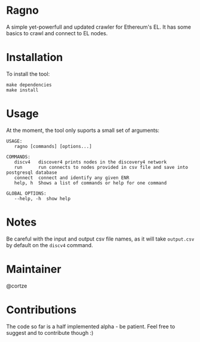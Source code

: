 # Ragno 

A simple yet-powerfull and updated crawler for Ethereum's EL.
It has some basics to crawl and connect to EL nodes.

# Installation
To install the tool:
```
make dependencies
make install
```

# Usage
At the moment, the tool only suports a small set of arguments:
```
USAGE:
   ragno [commands] [options...]

COMMANDS:
   discv4   discover4 prints nodes in the discovery4 network
   run      run connects to nodes provided in csv file and save into postgresql database
   connect  connect and identify any given ENR
   help, h  Shows a list of commands or help for one command

GLOBAL OPTIONS:
   --help, -h  show help
```

# Notes
Be careful with the input and output csv file names, as it will take `output.csv` by default on the `discv4` command. 

# Maintainer
@cortze

# Contributions
The code so far is a half implemented alpha - be patient. 
Feel free to suggest and to contribute though :)

